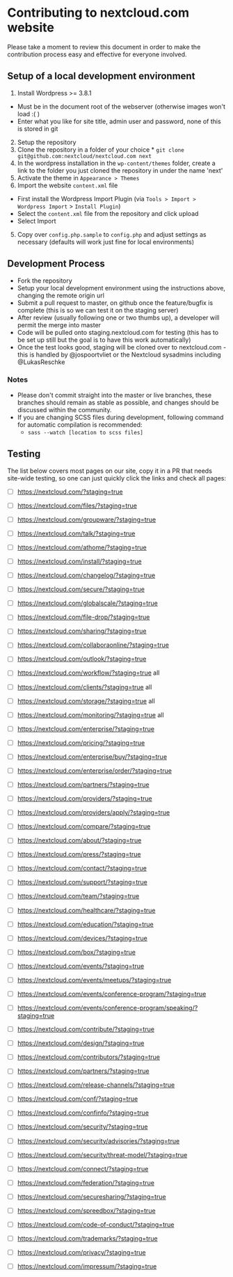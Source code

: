 # Contributing to nextcloud.com website

Please take a moment to review this document in order to make the contribution
process easy and effective for everyone involved.

## Setup of a local development environment

1. Install Wordpress >= 3.8.1
  * Must be in the document root of the webserver (otherwise images won't load :( )
  * Enter what you like for site title, admin user and password, none of this is stored in git
2. Setup the repository
  1. Clone the repository in a folder of your choice
    * `git clone git@github.com:nextcloud/nextcloud.com next`
  2. In the wordpress installation in the `wp-content/themes` folder, create a link to the folder you just cloned the repository in under the name 'next'
3. Activate the theme in `Appearance > Themes`
4. Import the website `content.xml` file
  * First install the Wordpress Import Plugin (via `Tools > Import > Wordpress Import` > `Install Plugin`)
  * Select the `content.xml` file from the repository and click upload
  * Select Import
5. Copy over `config.php.sample` to `config.php` and adjust settings as necessary (defaults will work just fine for local environments)

## Development Process

* Fork the repository
* Setup your local development environment using the instructions above, changing the remote origin url
* Submit a pull request to master, on github once the feature/bugfix is complete (this is so we can test it on the staging server)
* After review (usually following one or two thumbs up), a developer will permit the merge into master
* Code will be pulled onto staging.nextcloud.com for testing (this has to be set up still but the goal is to have this work automatically)
* Once the test looks good, staging will be cloned over to nextcloud.com - this is handled by @jospoortvliet or the Nextcloud sysadmins including @LukasReschke

### Notes

* Please don't commit straight into the master or live branches, these branches should remain as stable as possible, and changes should be discussed within the community.
* If you are changing SCSS files during development, following command for automatic compilation is recommended:
  * `sass --watch [location to scss files]`
  
## Testing
The list below covers most pages on our site, copy it in a PR that needs site-wide testing, so one can just quickly click the links and check all pages:

- [ ] https://nextcloud.com/?staging=true
- [ ] https://nextcloud.com/files/?staging=true
- [ ] https://nextcloud.com/groupware/?staging=true
- [ ] https://nextcloud.com/talk/?staging=true
- [ ] https://nextcloud.com/athome/?staging=true
- [ ] https://nextcloud.com/install/?staging=true
- [ ] https://nextcloud.com/changelog/?staging=true
- [ ] https://nextcloud.com/secure/?staging=true
- [ ] https://nextcloud.com/globalscale/?staging=true
- [ ] https://nextcloud.com/file-drop/?staging=true
- [ ] https://nextcloud.com/sharing/?staging=true
- [ ] https://nextcloud.com/collaboraonline/?staging=true
- [ ] https://nextcloud.com/outlook/?staging=true
- [ ] https://nextcloud.com/workflow/?staging=true all
- [ ] https://nextcloud.com/clients/?staging=true all
- [ ] https://nextcloud.com/storage/?staging=true all
- [ ] https://nextcloud.com/monitoring/?staging=true all
- [ ] https://nextcloud.com/enterprise/?staging=true
- [ ] https://nextcloud.com/pricing/?staging=true
- [ ] https://nextcloud.com/enterprise/buy/?staging=true
- [ ] https://nextcloud.com/enterprise/order/?staging=true
- [ ] https://nextcloud.com/partners/?staging=true
- [ ] https://nextcloud.com/providers/?staging=true
- [ ] https://nextcloud.com/providers/apply/?staging=true
- [ ] https://nextcloud.com/compare/?staging=true
- [ ] https://nextcloud.com/about/?staging=true
- [ ] https://nextcloud.com/press/?staging=true
- [ ] https://nextcloud.com/contact/?staging=true
- [ ] https://nextcloud.com/support/?staging=true
- [ ] https://nextcloud.com/team/?staging=true
- [ ] https://nextcloud.com/healthcare/?staging=true
- [ ] https://nextcloud.com/education/?staging=true
- [ ] https://nextcloud.com/devices/?staging=true
- [ ] https://nextcloud.com/box/?staging=true
- [ ] https://nextcloud.com/events/?staging=true
- [ ] https://nextcloud.com/events/meetups/?staging=true
- [ ] https://nextcloud.com/events/conference-program/?staging=true
- [ ] https://nextcloud.com/events/conference-program/speaking/?staging=true
- [ ] https://nextcloud.com/contribute/?staging=true
- [ ] https://nextcloud.com/design/?staging=true
- [ ] https://nextcloud.com/contributors/?staging=true
- [ ] https://nextcloud.com/partners/?staging=true
- [ ] https://nextcloud.com/release-channels/?staging=true
- [ ] https://nextcloud.com/conf/?staging=true
- [ ] https://nextcloud.com/confinfo/?staging=true
- [ ] https://nextcloud.com/security/?staging=true
- [ ] https://nextcloud.com/security/advisories/?staging=true
- [ ] https://nextcloud.com/security/threat-model/?staging=true
- [ ] https://nextcloud.com/connect/?staging=true
- [ ] https://nextcloud.com/federation/?staging=true
- [ ] https://nextcloud.com/securesharing/?staging=true
- [ ] https://nextcloud.com/spreedbox/?staging=true
- [ ] https://nextcloud.com/code-of-conduct/?staging=true
- [ ] https://nextcloud.com/trademarks/?staging=true
- [ ] https://nextcloud.com/privacy/?staging=true
- [ ] https://nextcloud.com/impressum/?staging=true

